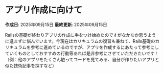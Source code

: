 # アプリ作成に向けて

**作成日**: 2025年09月15日
**最終更新**: 2025年09月15日

Railsの基礎が終わりアプリの作成に手をつけ始めたのですがなかなか思うように進まずに悩んでいます。今現在はカリキュラムの復習も兼ねて、Rails基礎のカリキュラムを参考に進めているのですが、アプリを作成するにあたって参考にしていくものとしておすすめの行動等あれば是非参考にさせていただきたいです！（例：他のアプリをたくさん触ってコードを見てみる、自分が作りたいアプリと似た技術記事を探すなど）
